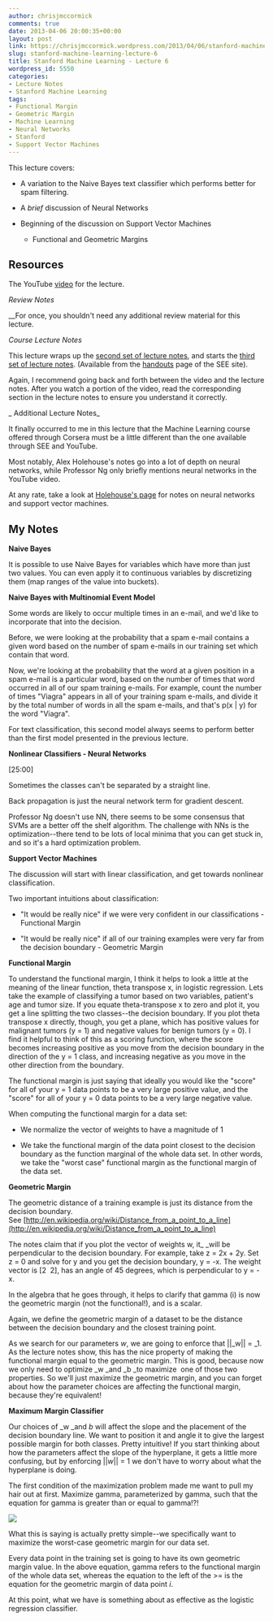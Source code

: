 ```yaml
---
author: chrisjmccormick
comments: true
date: 2013-04-06 20:00:35+00:00
layout: post
link: https://chrisjmccormick.wordpress.com/2013/04/06/stanford-machine-learning-lecture-6/
slug: stanford-machine-learning-lecture-6
title: Stanford Machine Learning - Lecture 6
wordpress_id: 5550
categories:
- Lecture Notes
- Stanford Machine Learning
tags:
- Functional Margin
- Geometric Margin
- Machine Learning
- Neural Networks
- Stanford
- Support Vector Machines
---
```


This lecture covers:



	
  * A variation to the Naive Bayes text classifier which performs better for spam filtering.

	
  * A _brief_ discussion of Neural Networks

	
  * Beginning of the discussion on Support Vector Machines

	
    * Functional and Geometric Margins







## **Resources**


The YouTube [video](http://www.youtube.com/watch?v=qyyJKd-zXRE) for the lecture.

_Review Notes_

__For once, you shouldn't need any additional review material for this lecture.

_Course Lecture Notes_

This lecture wraps up the [second set of lecture notes](http://see.stanford.edu/materials/aimlcs229/cs229-notes2.pdf), and starts the [third set of lecture notes](http://see.stanford.edu/materials/aimlcs229/cs229-notes3.pdf). (Available from the [handouts](http://see.stanford.edu/see/materials/aimlcs229/handouts.aspx) page of the SEE site).

Again, I recommend going back and forth between the video and the lecture notes. After you watch a portion of the video, read the corresponding section in the lecture notes to ensure you understand it correctly.

_ Additional Lecture Notes_

It finally occurred to me in this lecture that the Machine Learning course offered through Corsera must be a little different than the one available through SEE and YouTube.

Most notably, Alex Holehouse's notes go into a lot of depth on neural networks, while Professor Ng only briefly mentions neural networks in the YouTube video.

At any rate, take a look at [Holehouse's page](http://www.holehouse.org/mlclass/) for notes on neural networks and support vector machines.


## My Notes


**Naive Bayes**

It is possible to use Naive Bayes for variables which have more than just two values. You can even apply it to continuous variables by discretizing them (map ranges of the value into buckets).

**Naive Bayes with Multinomial Event Model**

Some words are likely to occur multiple times in an e-mail, and we'd like to incorporate that into the decision.

Before, we were looking at the probability that a spam e-mail contains a given word based on the number of spam e-mails in our training set which contain that word.

Now, we're looking at the probability that the word at a given position in a spam e-mail is a particular word, based on the number of times that word occurred in all of our spam training e-mails. For example, count the number of times "Viagra" appears in all of your training spam e-mails, and divide it by the total number of words in all the spam e-mails, and that's p(x | y) for the word "Viagra".

For text classification, this second model always seems to perform better than the first model presented in the previous lecture.

**Nonlinear Classifiers - Neural Networks**

[25:00]

Sometimes the classes can't be separated by a straight line.

Back propagation is just the neural network term for gradient descent.

Professor Ng doesn't use NN, there seems to be some consensus that SVMs are a better off the shelf algorithm. The challenge with NNs is the optimization--there tend to be lots of local minima that you can get stuck in, and so it's a hard optimization problem.

**Support Vector Machines**

The discussion will start with linear classification, and get towards nonlinear classification.

Two important intuitions about classification:



	
  * "It would be really nice" if we were very confident in our classifications - Functional Margin

	
  * "It would be really nice" if all of our training examples were very far from the decision boundary - Geometric Margin


**Functional Margin**

To understand the functional margin, I think it helps to look a little at the meaning of the linear function, theta transpose x, in logistic regression. Lets take the example of classifying a tumor based on two variables, patient's age and tumor size. If you equate theta-transpose x to zero and plot it, you get a line splitting the two classes--the decision boundary. If you plot theta transpose x directly, though, you get a plane, which has positive values for malignant tumors (y = 1) and negative values for benign tumors (y = 0). I find it helpful to think of this as a scoring function, where the score becomes increasing positive as you move from the decision boundary in the direction of the y = 1 class, and increasing negative as you move in the other direction from the boundary.

The functional margin is just saying that ideally you would like the "score" for all of your y = 1 data points to be a very large positive value, and the "score" for all of your y = 0 data points to be a very large negative value.

When computing the functional margin for a data set:



	
  * We normalize the vector of weights to have a magnitude of 1

	
  * We take the functional margin of the data point closest to the decision boundary as the function marginal of the whole data set. In other words, we take the "worst case" functional margin as the functional margin of the data set.


**Geometric Margin**

The geometric distance of a training example is just its distance from the decision boundary. See [http://en.wikipedia.org/wiki/Distance_from_a_point_to_a_line](http://en.wikipedia.org/wiki/Distance_from_a_point_to_a_line)

The notes claim that if you plot the vector of weights w, it_ _will be perpendicular to the decision boundary. For example, take z = 2x + 2y. Set z = 0 and solve for y and you get the decision boundary, y = -x. The weight vector is [2  2], has an angle of 45 degrees, which is perpendicular to y = -x.

In the algebra that he goes through, it helps to clarify that gamma (i) is now the geometric margin (not the functional!), and is a scalar.

Again, we define the geometric margin of a dataset to be the distance between the decision boundary and the closest training point.

As we search for our parameters _w_, we are going to enforce that ||_w|| = _1. As the lecture notes show, this has the nice property of making the functional margin equal to the geometric margin. This is good, because now we only need to optimize _w _and _b _to maximize  one of those two properties. So we'll just maximize the geometric margin, and you can forget about how the parameter choices are affecting the functional margin, because they're equivalent!

**Maximum Margin Classifier**

Our choices of _w _and _b_ will affect the slope and the placement of the decision boundary line. We want to position it and angle it to give the largest possible margin for both classes. Pretty intuitive! If you start thinking about how the parameters affect the slope of the hyperplane, it gets a little more confusing, but by enforcing ||_w_|| = 1 we don't have to worry about what the hyperplane is doing.

The first condition of the maximization problem made me want to pull my hair out at first. Maximize gamma, parameterized by gamma, such that the equation for gamma is greater than or equal to gamma!?!

**![](https://lh4.googleusercontent.com/CiS-p3h0iVZVEJdifXsrYpss9H3Ng5bFKzt5MZ0y7gPfnYvQWObbUIOdlbyiU13brLGE8YZD7KL2oPKKu7L68I-_skq-7XFNo5hYqycS2oBGtT8YcR4JjZm7)**

What this is saying is actually pretty simple--we specifically want to maximize the worst-case geometric margin for our data set.

Every data point in the training set is going to have its own geometric margin value. In the above equation, gamma refers to the functional margin of the whole data set, whereas the equation to the left of the >= is the equation for the geometric margin of data point _i_.

At this point, what we have is something about as effective as the logistic regression classifier.


